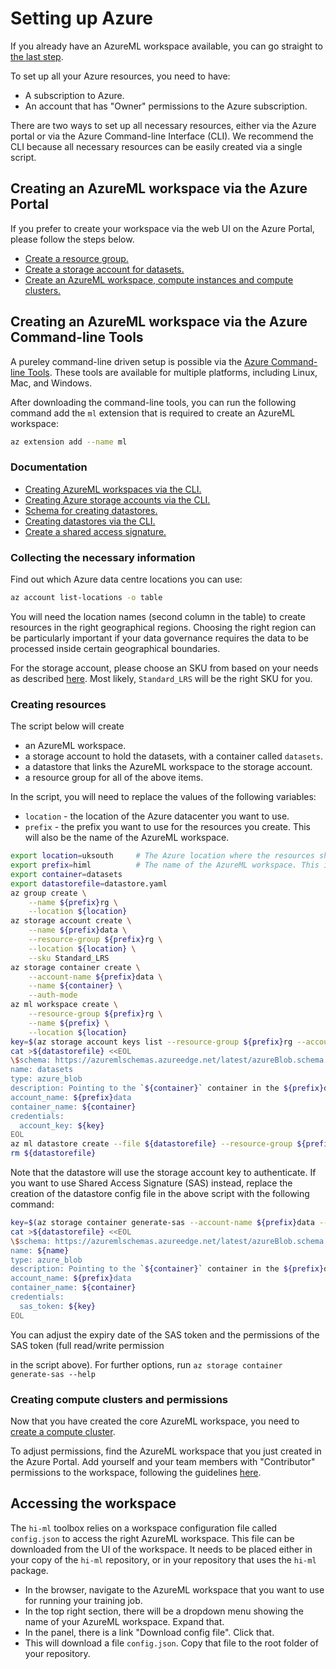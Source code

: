 # Setting up Azure

If you already have an AzureML workspace available, you can go straight to [the last step](#accessing-the-workspace).

To set up all your Azure resources, you need to have:

- A subscription to Azure.
- An account that has "Owner" permissions to the Azure subscription.

There are two ways to set up all necessary resources, either via the Azure portal or via the Azure Command-line Interface (CLI).
We recommend the CLI because all necessary resources can be easily created via a single script.

## Creating an AzureML workspace via the Azure Portal

If you prefer to create your workspace via the web UI on the Azure Portal, please follow the steps below.

- [Create a resource
  group.](https://docs.microsoft.com/en-us/azure/azure-resource-manager/management/manage-resource-groups-portal)
- [Create a storage account for
  datasets.](https://docs.microsoft.com/en-us/azure/storage/common/storage-account-create?tabs=azure-portal)
- [Create an AzureML workspace, compute instances and compute clusters.](https://docs.microsoft.com/en-us/azure/machine-learning/quickstart-create-resources)

## Creating an AzureML workspace via the Azure Command-line Tools

A pureley command-line driven setup is possible via the [Azure Command-line Tools](https://docs.microsoft.com/en-us/cli/azure/). These tools are available for multiple platforms, including Linux, Mac, and Windows.

After downloading the command-line tools, you can run the following command add the `ml` extension that is required to create an AzureML workspace:

```bash
az extension add --name ml
```

### Documentation

- [Creating AzureML workspaces via the CLI.](https://docs.microsoft.com/en-us/azure/machine-learning/how-to-manage-workspace-cli)
- [Creating Azure storage accounts via the CLI.](https://docs.microsoft.com/en-us/cli/azure/storage?view=azure-cli-latest)
- [Schema for creating datastores.](https://docs.microsoft.com/en-us/azure/machine-learning/reference-yaml-datastore-blob)
- [Creating datastores via the CLI.](https://docs.microsoft.com/en-us/cli/azure/ml/datastore?view=azure-cli-latest)
- [Create a shared access signature.](https://docs.microsoft.com/en-us/azure/storage/blobs/storage-blob-user-delegation-sas-create-cli)

### Collecting the necessary information

Find out which Azure data centre locations you can use:

```bash
az account list-locations -o table
```

You will need the location names (second column in the table) to create resources in the right geographical regions. Choosing the right region can be particularly important if your data governance requires the data to be processed inside certain geographical boundaries.

For the storage account, please choose an SKU from based on your needs as described [here](https://docs.microsoft.com/en-us/rest/api/storagerp/srp_sku_types). Most likely, `Standard_LRS` will be the right SKU for you.

### Creating resources

The script below will create

- an AzureML workspace.
- a storage account to hold the datasets, with a container called `datasets`.
- a datastore that links the AzureML workspace to the storage account.
- a resource group for all of the above items.

In the script, you will need to replace the values of the following variables:

- `location` - the location of the Azure datacenter you want to use.
- `prefix` - the prefix you want to use for the resources you create. This will also be the name of the AzureML workspace.

```bash
export location=uksouth     # The Azure location where the resources should be created
export prefix=himl          # The name of the AzureML workspace. This is also the prefix for all other resources.
export container=datasets
export datastorefile=datastore.yaml
az group create \
    --name ${prefix}rg \
    --location ${location}
az storage account create \
    --name ${prefix}data \
    --resource-group ${prefix}rg \
    --location ${location} \
    --sku Standard_LRS
az storage container create \
    --account-name ${prefix}data \
    --name ${container} \
    --auth-mode
az ml workspace create \
    --resource-group ${prefix}rg \
    --name ${prefix} \
    --location ${location}
key=$(az storage account keys list --resource-group ${prefix}rg --account-name ${prefix}data --query [0].value -o tsv)
cat >${datastorefile} <<EOL
\$schema: https://azuremlschemas.azureedge.net/latest/azureBlob.schema.json
name: datasets
type: azure_blob
description: Pointing to the `${container}` container in the ${prefix}data storage account.
account_name: ${prefix}data
container_name: ${container}
credentials:
  account_key: ${key}
EOL
az ml datastore create --file ${datastorefile} --resource-group ${prefix}rg --workspace-name ${prefix}
rm ${datastorefile}
```

Note that the datastore will use the storage account key to authenticate. If you want to use Shared Access Signature (SAS) instead,
replace the creation of the datastore config file in the above script with the following command:

```bash
key=$(az storage container generate-sas --account-name ${prefix}data --name ${container} --permissions acdlrw --https-only --expiry 2024-01-01 -o tsv)
cat >${datastorefile} <<EOL
\$schema: https://azuremlschemas.azureedge.net/latest/azureBlob.schema.json
name: ${name}
type: azure_blob
description: Pointing to the `${container}` container in the ${prefix}data storage account.
account_name: ${prefix}data
container_name: ${container}
credentials:
  sas_token: ${key}
EOL
```

You can adjust the expiry date of the SAS token and the permissions of the SAS token (full read/write permission

in the script above). For further options, run `az storage container generate-sas --help`

### Creating compute clusters and permissions

Now that you have created the core AzureML workspace, you need to
[create a compute cluster](https://docs.microsoft.com/en-us/azure/machine-learning/quickstart-create-resources#cluster).

To adjust permissions, find the AzureML workspace that you just created in the Azure Portal. Add yourself and your team
members with "Contributor" permissions to the workspace, following the guidelines
[here](https://docs.microsoft.com/en-us/azure/role-based-access-control/role-assignments-portal?tabs=current).

## Accessing the workspace

The `hi-ml` toolbox relies on a workspace configuration file called `config.json` to access the right AzureML workspace.
This file can be downloaded from the UI of the workspace. It needs to be placed either in your copy of the `hi-ml` repository,
or in your repository that uses the `hi-ml` package.

- In the browser, navigate to the AzureML workspace that you want to use for running your training job.
- In the top right section, there will be a dropdown menu showing the name of your AzureML workspace. Expand that.
- In the panel, there is a link "Download config file". Click that.
- This will download a file `config.json`. Copy that file to the root folder of your repository.
